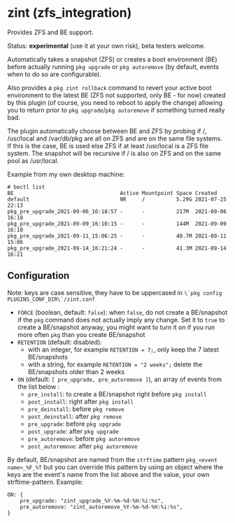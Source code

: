# zint (zfs_integration)

Provides ZFS and BE support.

Status: **experimental** (use it at your own risk), beta testers welcome.

Automatically takes a snapshot (ZFS) or creates a boot environment (BE) before actually running `pkg upgrade` or `pkg autoremove` (by default, events when to do so are configurable).

Also provides a `pkg zint rollback` command to revert your active boot environment to the latest BE (ZFS not supported, only BE - for now) created by this plugin (of course, you need to reboot to apply the change) allowing you to return prior to `pkg upgrade`/`pkg autoremove` if something turned really bad.

The plugin automatically choose between BE and ZFS by probing if /, /usr/local and /var/db/pkg are all on ZFS and are on the same file systems. If this is the case, BE is used else ZFS if at least /usr/local is a ZFS file system. The snapshot will be recursive if / is also on ZFS and on the same pool as /usr/local.

Example from my own desktop machine:

```
# bectl list
BE                                  Active Mountpoint Space Created
default                             NR     /          5.29G 2021-07-25 22:13
pkg_pre_upgrade_2021-09-06_16:18:57 -      -          217M  2021-09-06 16:18
pkg_pre_upgrade_2021-09-09_16:10:15 -      -          144M  2021-09-09 16:10
pkg_pre_upgrade_2021-09-11_15:06:25 -      -          40.7M 2021-09-11 15:06
pkg_pre_upgrade_2021-09-14_16:21:24 -      -          41.3M 2021-09-14 16:21
```

## Configuration

Note: keys are case sensitive, they have to be uppercased in ```\`pkg config PLUGINS_CONF_DIR\`/zint.conf```

* `FORCE` (boolean, default: `false`): when `false`, do not create a BE/snapshot if the `pkg` command does not actually imply any change. Set it to `true` to create a BE/snapshot anyway, you might want to turn it on if you run more often `pkg` than you create BE/snapshot
* `RETENTION` (default: disabled):
  * with an integer, for example `RETENTION = 7;`, only keep the 7 latest BE/snapshots
  * with a string, for example `RETENTION = "2 weeks";` delete the BE/snapshots older than 2 weeks
* `ON` (default: `[ pre_upgrade, pre_autoremove ]`), an array of events from the list below :
  + `pre_install`: to create a BE/snapshot right before `pkg install`
  + `post_install`: right after `pkg install`
  + `pre_deinstall`: before `pkg remove`
  + `post_deinstall`: after `pkg remove`
  + `pre_upgrade`: before `pkg upgrade`
  + `post_upgrade`: after `pkg upgrade`
  + `pre_autoremove`: before `pkg autoremove`
  + `post_autoremove`: after `pkg autoremove`

By default, BE/snapshot are named from the `strftime` pattern `pkg_<event name>_%F_%T` but you can override this pattern by using an object where the keys are the event's name from the list above and the value, your own strftime-pattern. Example:

```
ON: {
    pre_upgrade: "zint_upgrade_%Y-%m-%d-%H:%i:%s",
    pre_autoremove: "zint_autoremove_%Y-%m-%d-%H:%i:%s",
}
```
